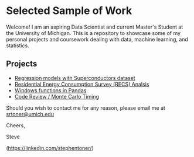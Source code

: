 # Selected Sample of Work

Welcome! I am an aspiring Data Scientist and current Master's Student at the University of Michigan. 
This is a repository to showcase some of my personal projects and coursework dealing with data, 
machine learning, and statistics.

## Projects
+ [Regression models with Superconductors dataset](demos/regression/Superconductor.ipynb)
+ [Residential Energy Consumption Survey (RECS) Analsis](demos/recs_analysis/recs_analysis.ipynb)
+ [Windows functions in Pandas](demos/pandas_features/pandas_windows_funcs.ipynb)
+ [Code Review / Monte Carlo Timing](demos/code_review/code_analysis.ipynb)

Should you wish to contact me for any reason, please email me at srtoner@umich.edu

Cheers,

Steve

(https://linkedin.com/stephentoner/)

